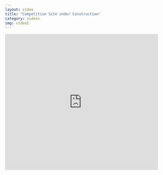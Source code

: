 ```yaml
---
layout: video
title: "Competition Site under Construction"
category: videos
img: video1
---
```


<iframe frameborder="0" width="100%" height="450" src="https://v.qq.com/iframe/player.html?vid=x0514hggsb6&tiny=0&auto=0" allowfullscreen></iframe>